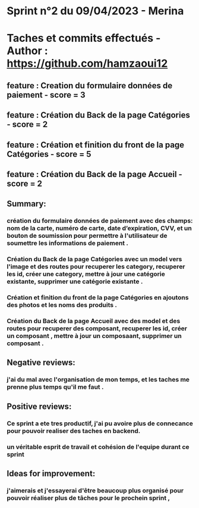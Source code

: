 # Sprint n°2 du 09/04/2023 - Merina

# Taches et commits effectués - Author : https://github.com/hamzaoui12

## feature : Creation du formulaire données de paiement - score = 3

## feature : Création du Back de la page Catégories - score = 2

## feature : Création et finition du front de la page Catégories - score = 5

## feature : Création du Back de la page Accueil - score = 2

## Summary:

### création du formulaire données de paiement avec des champs: nom de la carte, numéro de carte, date d’expiration, CVV, et un bouton de soumission pour permettre à l'utilisateur de soumettre les informations de paiement .

### Création du Back de la page Catégories avec un model vers l'image et des routes pour recuperer les category, recuperer les id, créer une category, mettre à jour une catégorie existante, supprimer une catégorie existante .

### Création et finition du front de la page Catégories en ajoutons des photos et les noms des produits .

### Création du Back de la page Accueil avec des model et des routes pour recuperer des composant, recuperer les id, créer un composant , mettre à jour un composaant, supprimer un composant .

## Negative reviews:

### j'ai du mal avec l'organisation de mon temps, et les taches me prenne plus temps qu'il me faut .

## Positive reviews:

### Ce sprint a ete tres productif, j'ai pu avoire plus de connecance pour pouvoir realiser des taches en backend.

### un véritable esprit de travail et cohésion de l'equipe durant ce sprint

## Ideas for improvement:

### j'aimerais et j'essayerai d'être beaucoup plus organisé pour pouvoir réaliser plus de tâches pour le prochein sprint ,
